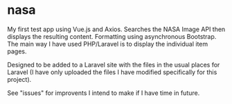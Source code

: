 # nasa

My first test app using Vue.js and Axios. Searches the NASA Image API then displays the resulting content. Formatting using asynchronous Bootstrap. The main way I have used PHP/Laravel is to display the individual item pages.

Designed to be added to a Laravel site with the files in the usual places for Laravel (I have only uploaded the files I have modified specifically for this project).

See "issues" for improvents I intend to make if I have time in future.
